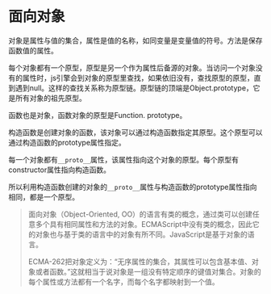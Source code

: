 # 面向对象

对象是属性与值的集合，属性是值的名称，如同变量是变量值的符号。方法是保存函数值的属性。

每个对象都有一个原型，原型是另一个作为属性后备源的对象。当访问一个对象没有的属性时，js引擎会到对象的原型里查找，如果依旧没有，查找原型的原型，直到遇到null。这样的查找关系称为原型链。原型链的顶端是Object.prototype，它是所有对象的祖先原型。

函数也是对象，函数对象的原型是Function. prototype。

构造函数是创建对象的函数，该对象可以通过构造函数指定其原型。这个原型可以通过构造函数的prototype属性指定。

每一个对象都有`__proto__`属性，该属性指向这个对象的原型。每个原型有constructor属性指向构造函数。

所以利用构造函数创建的对象的`__proto__`属性与构造函数的prototype属性指向相同，都是一个原型。

> 面向对象（Object-Oriented, OO）的语言有类的概念，通过类可以创建任意多个具有相同属性和方法的对象。ECMAScript中没有类的概念，因此它的对象也与基于类的语言中的对象有所不同。JavaScript是基于对象的语言。
>
> ECMA-262把对象定义为：“无序属性的集合，其属性可以包含基本值、对象或者函数。”这就相当于说对象是一组没有特定顺序的键值对集合。对象的每个属性或方法都有一个名字，而每个名字都映射到一个值。